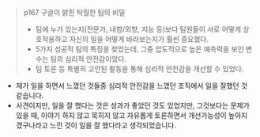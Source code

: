 > p167 구글이 밝힌 탁월한 팀의 비밀
>  - 팀에 누가 있는지(전문가, 내향/외향, 지능 등)보다 팀원들이 서로 어떻게 상호작용하고 자신의 일을 어떻게 바라보는지가 훨씬 중요했다.
>	- 5가지 성공적 팀의 특징을 찾았는데, 그중 압도적으로 높은 예측력을 보인 변수는 팀의 심리적 안전감이었다.
>	- 팀 토론 등 특별히 고안된 활동을 통해 심리적 안전감을 개선할 수 있었다.

- 제가 일을 하면서 느꼈던 것들중 심리적 안전감을 느꼈던 조직에서 일을 잘했던 것 같습니다.
- 사견이지만, 일을 잘 했다는 것은 성과가 좋았던 것도 있었지만, 그것보다는 문제가 있을 때, 이야기 하지 않고 묵히지 않고 자유롭게 토론하면서 개선가능성이 높아지겠구나라고 느낀 것이 일을 잘 했다라고 생각되었습니다.